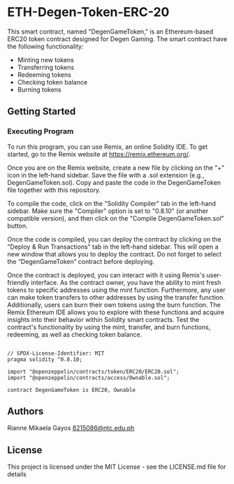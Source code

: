 # ETH-Degen-Token-ERC-20

This smart contract, named "DegenGameToken," is an Ethereum-based ERC20 token contract designed for Degen Gaming. 
The smart contract  have the following functionality:
  - Minting new tokens
  - Transferring tokens
  - Redeeming tokens
  - Checking token balance
  - Burning tokens
## Getting Started
### Executing Program
To run this program, you can use Remix, an online Solidity IDE. To get started, go to the Remix website at https://remix.ethereum.org/.

Once you are on the Remix website, create a new file by clicking on the "+" icon in the left-hand sidebar. Save the file with a .sol extension (e.g., DegenGameToken.sol). Copy and paste the code in the DegenGameToken file together with this repository.

To compile the code, click on the "Solidity Compiler" tab in the left-hand sidebar. Make sure the "Compiler" option is set to "0.8.10" (or another compatible version), and then click on the "Compile DegenGameToken.sol" button.

Once the code is compiled, you can deploy the contract by clicking on the "Deploy & Run Transactions" tab in the left-hand sidebar. This will open a new window that allows you to deploy the contract. Do not forget to select the “DegenGameToken” contract before deploying.

Once the contract is deployed, you can interact with it using Remix's user-friendly interface. As the contract owner, you have the ability to mint fresh tokens to specific addresses using the mint function. Furthermore, any user can make token transfers to other addresses by using the transfer function. Additionally, users can burn their own tokens using the burn function. The Remix Ethereum IDE allows you to explore with these functions and acquire insights into their behavior within Solidity smart contracts. Test the contract's functionality by using the mint, transfer, and burn functions, redeeming, as well as checking token balance.

```

// SPDX-License-Identifier: MIT
pragma solidity ^0.8.10;

import "@openzeppelin/contracts/token/ERC20/ERC20.sol";
import "@openzeppelin/contracts/access/Ownable.sol";

contract DegenGameToken is ERC20, Ownable

```

## Authors

Rianne Mikaela Gayos 8215086@ntc.edu.ph


## License

This project is licensed under the MIT License - see the LICENSE.md file for details
